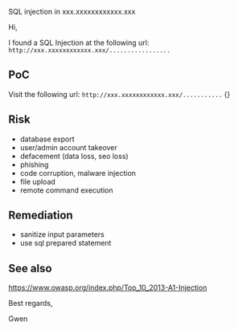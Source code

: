 SQL injection in xxx.xxxxxxxxxxxx.xxx



Hi,

I found a SQL Injection at the following url:
`http://xxx.xxxxxxxxxxxx.xxx/.................`


## PoC

Visit the following url:
`http://xxx.xxxxxxxxxxxx.xxx/...........`
{}


## Risk

- database export
- user/admin account takeover
- defacement (data loss, seo loss)
- phishing
- code corruption, malware injection
- file upload
- remote command execution


## Remediation

- sanitize input parameters
- use sql prepared statement


## See also

https://www.owasp.org/index.php/Top_10_2013-A1-Injection



Best regards,

Gwen

